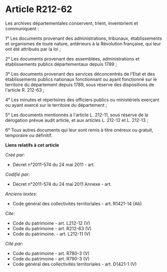 # Article R212-62

Les archives départementales conservent, trient, inventorient et communiquent :

1° Les documents provenant des administrations, tribunaux, établissements et organismes de toute nature, antérieurs à la
Révolution française, qui leur ont été attribués par la loi ;

2° Les documents provenant des assemblées, administrations et établissements publics départementaux depuis 1789 ;

3° Les documents provenant des services déconcentrés de l'Etat et des établissements publics nationaux fonctionnant ou ayant
fonctionné sur le territoire du département depuis 1789, sous réserve des dispositions de l'article R. 212-63 ;

4° Les minutes et répertoires des officiers publics ou ministériels exerçant ou ayant exercé sur le territoire du
département ;

5° Les documents mentionnés à l'article L. 212-11, sous réserve de la dérogation prévue audit article, et aux articles L.
212-12 et L. 212-13 ;

6° Tous autres documents qui leur sont remis à titre onéreux ou gratuit, temporaire ou définitif.

**Liens relatifs à cet article**

_Créé par_:

  - Décret n°2011-574 du 24 mai 2011  - art.

_Codifié par_:

  - Décret n°2011-574 du 24 mai 2011 Annexe - art.

_Anciens textes_:

  - Code général des collectivités territoriales - art. R1421-14 (Ab)

_Cite_:

  - Code du patrimoine - art. L212-12 (V)
  - Code du patrimoine - art. R212-63 (V)
  - Code du patrimoine. - art. L212-11 (V)

_Cité par_:

  - Code du patrimoine - art. R780-3 (V)
  - Code du patrimoine - art. R790-3 (V)
  - Code général des collectivités territoriales - art. D1421-1 (V)
